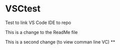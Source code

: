 # VSCtest
Test to link VS Code IDE to repo 

This is a change to the ReadMe file

This is a second change (to view comman line VC) **